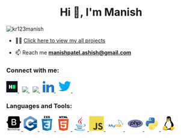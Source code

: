 <h1 align="center">Hi 👋, I'm Manish</h1>
<p align="left"> <img src="https://komarev.com/ghpvc/?username=kr123manish&label=Profile%20views&color=0e75b6&style=flat" alt="kr123manish" /> </p>

- 👨‍💻 <a href = 'https://github.com/kr123Manish?tab=repositories'>Click here to view my all projects</a>

- 📫 Reach me **manishpatel.ashish@gmail.com**

<h3 align="left">Connect with me:</h3>
<p float="left">

<a href="https://www.hackerrank.com/manish_kr8" target="blank">
<img src="https://github.com/kr123Manish/ComputerGraphics_with_openGL/blob/main/Programs/images/hk.png"  width="30"/></img>
</a>&nbsp;

<a href="https://fb.com/manish kumar" target="blank">
<img src="https://raw.githubusercontent.com/rahuldkjain/github-profile-readme-generator/master/src/images/icons/Social/facebook.svg" width="30"/></img>
</a>&nbsp;
<a href="https://www.instagram.com/manish_k512/" target="blank">
<img src="https://raw.githubusercontent.com/rahuldkjain/github-profile-readme-generator/master/src/images/icons/Social/instagram.svg" width="30"/></img>
</a>&nbsp;
<a href="https://www.linkedin.com/in/manish-kumar-patel-980651219/" target="blank">
<img src="https://github.com/kr123Manish/ComputerGraphics_with_openGL/blob/main/Programs/images/linked-in-alt.svg" width="30"/></img>
</a>&nbsp;
<a href="https://twitter.com/Manish43015893" target="blank">
<img src="https://github.com/kr123Manish/ComputerGraphics_with_openGL/blob/main/Programs/images/twitter.svg" width="33"/></img>
</a>&nbsp;


<!-- <a href="https://stackoverflow.com/users/14884965" target="blank"></a> -->
</p>


<h3 align="left">Languages and Tools:</h3>
<p align="left"> <a href="https://getbootstrap.com" target="_blank"> <img src="https://raw.githubusercontent.com/devicons/devicon/master/icons/bootstrap/bootstrap-plain-wordmark.svg" alt="bootstrap" width="40" height="40"/> </a> <a href="https://www.w3schools.com/cpp/" target="_blank"> <img src="https://raw.githubusercontent.com/devicons/devicon/master/icons/cplusplus/cplusplus-original.svg" alt="cplusplus" width="40" height="40"/> </a> <a href="https://www.w3schools.com/css/" target="_blank"> <img src="https://raw.githubusercontent.com/devicons/devicon/master/icons/css3/css3-original-wordmark.svg" alt="css3" width="40" height="40"/> </a> <a href="https://www.w3.org/html/" target="_blank"> <img src="https://raw.githubusercontent.com/devicons/devicon/master/icons/html5/html5-original-wordmark.svg" alt="html5" width="40" height="40"/> </a> <a href="https://www.java.com" target="_blank"> <img src="https://raw.githubusercontent.com/devicons/devicon/master/icons/java/java-original.svg" alt="java" width="40" height="40"/> </a> <a href="https://developer.mozilla.org/en-US/docs/Web/JavaScript" target="_blank"> <img src="https://raw.githubusercontent.com/devicons/devicon/master/icons/javascript/javascript-original.svg" alt="javascript" width="40" height="40"/> </a>&nbsp; <a href="https://www.mysql.com/" target="_blank"> <img src="https://raw.githubusercontent.com/devicons/devicon/master/icons/mysql/mysql-original-wordmark.svg" alt="mysql" width="40" height="40"/> </a>&nbsp; <a href="https://www.php.net" target="_blank"> <img src="https://raw.githubusercontent.com/devicons/devicon/master/icons/php/php-original.svg" alt="php" width="40" height="40"/> </a> <a href="https://www.python.org" target="_blank"> <img src="https://raw.githubusercontent.com/devicons/devicon/master/icons/python/python-original.svg" alt="python" width="40" height="40"/> </a>   <a href="https://www.linux.org/" target="_blank"> <img src="https://raw.githubusercontent.com/devicons/devicon/master/icons/linux/linux-original.svg" alt="linux" width="40" height="40"/> </a></p>

<!-- <p><img align="center" src="https://github-readme-stats.vercel.app/api/top-langs?username=kr123manish&show_icons=true&locale=en&layout=compact" alt="kr123manish" /></p> -->
<!-- <p>&nbsp;<img align="center" src="https://github-readme-stats.vercel.app/api?username=kr123manish&show_icons=true&locale=en" alt="kr123manish" /></p> -->
